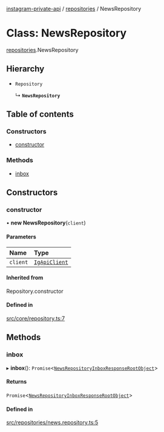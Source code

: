 [instagram-private-api](../../README.md) / [repositories](../../modules/repositories.md) / NewsRepository

# Class: NewsRepository

[repositories](../../modules/repositories.md).NewsRepository

## Hierarchy

- `Repository`

  ↳ **`NewsRepository`**

## Table of contents

### Constructors

- [constructor](NewsRepository.md#constructor)

### Methods

- [inbox](NewsRepository.md#inbox)

## Constructors

### constructor

• **new NewsRepository**(`client`)

#### Parameters

| Name | Type |
| :------ | :------ |
| `client` | [`IgApiClient`](../index/IgApiClient.md) |

#### Inherited from

Repository.constructor

#### Defined in

[src/core/repository.ts:7](https://github.com/Nerixyz/instagram-private-api/blob/b3351b9/src/core/repository.ts#L7)

## Methods

### inbox

▸ **inbox**(): `Promise`<[`NewsRepositoryInboxResponseRootObject`](../../interfaces/responses/NewsRepositoryInboxResponseRootObject.md)\>

#### Returns

`Promise`<[`NewsRepositoryInboxResponseRootObject`](../../interfaces/responses/NewsRepositoryInboxResponseRootObject.md)\>

#### Defined in

[src/repositories/news.repository.ts:5](https://github.com/Nerixyz/instagram-private-api/blob/b3351b9/src/repositories/news.repository.ts#L5)

